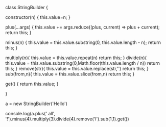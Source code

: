 class StringBuilder {
  
  constructor(n) {
    this.value=n;
    }
  
  plus(...args) {
    this.value += args.reduce((plus, current) => plus + current);
    return this;
}

  minus(n) {
    this.value = this.value.substring(0, this.value.length - n);
    return this;
  }
  
  multiply(n){
     this.value = this.value.repeat(n)
     return this;
  }
  divide(n){
     this.value = this.value.substring(0,Math.floor(this.value.length / n))
     return this;
  }
  remove(str){
    this.value = this.value.replace(str,'')
    return this;
  }
  sub(from,n){
     this.value = this.value.slice(from,n)
     return this;
  }
 
   get() {
    return this.value;
  }

}


a = new StringBuilder('Hello')

console.log(a.plus(' all', '!').minus(4).multiply(3).divide(4).remove('l').sub(1,1).get())


